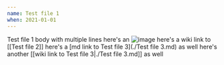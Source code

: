```yaml
---
name: Test file 1
when: 2021-01-01
---
```


Test file 1 body
with multiple lines
here's an ![image](url)
here's a wiki link to [[Test file 2]]
here's a [md link to Test file 3](./Test file 3.md) as well
here's another [[wiki link to Test file 3|./Test file 3.md]] as well
